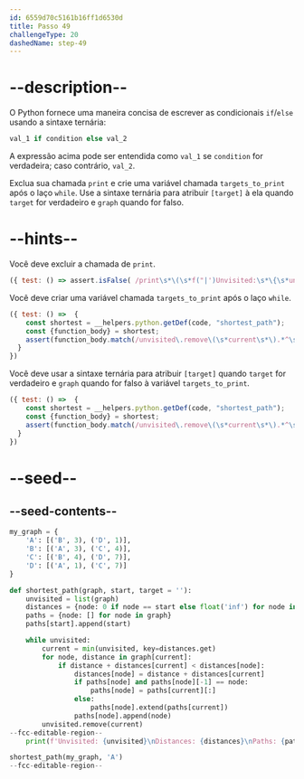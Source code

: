 ```yaml
---
id: 6559d70c5161b16ff1d6530d
title: Passo 49
challengeType: 20
dashedName: step-49
---
```


# --description--

O Python fornece uma maneira concisa de escrever as condicionais `if`/`else` usando a sintaxe ternária:

```py
val_1 if condition else val_2
```

A expressão acima pode ser entendida como `val_1` se `condition` for verdadeira; caso contrário, `val_2`.

Exclua sua chamada `print` e crie uma variável chamada `targets_to_print` após o laço `while`. Use a sintaxe ternária para atribuir `[target]` à ela quando `target` for verdadeiro e `graph` quando for falso.


# --hints--

Você deve excluir a chamada de `print`.

```js
({ test: () => assert.isFalse( /print\s*\(\s*f("|')Unvisited:\s*\{\s*unvisited\s*\}\\nDistances:\s\{\s*distances\s*\}\\nPaths:\s\{\s*paths\s*\}\1\s*\)/.test(code)) })
```

Você deve criar uma variável chamada `targets_to_print` após o laço `while`.

```js
({ test: () =>  {
    const shortest = __helpers.python.getDef(code, "shortest_path");
    const {function_body} = shortest;    
    assert(function_body.match(/unvisited\.remove\(\s*current\s*\).*^\s{4}targets_to_print\s*=/ms));
  }
})
```

Você deve usar a sintaxe ternária para atribuir `[target]` quando `target` for verdadeiro e `graph` quando for falso à variável `targets_to_print`.

```js
({ test: () =>  {
    const shortest = __helpers.python.getDef(code, "shortest_path");
    const {function_body} = shortest;    
    assert(function_body.match(/unvisited\.remove\(\s*current\s*\).*^\s{4}targets_to_print\s*=\s*\[\s*target\s*\]\s+if\s+target\s+else\s+graph/ms));
  }
})
```

# --seed--

## --seed-contents--

```py
my_graph = {
    'A': [('B', 3), ('D', 1)],
    'B': [('A', 3), ('C', 4)],
    'C': [('B', 4), ('D', 7)],
    'D': [('A', 1), ('C', 7)]
}

def shortest_path(graph, start, target = ''):
    unvisited = list(graph)
    distances = {node: 0 if node == start else float('inf') for node in graph}
    paths = {node: [] for node in graph}
    paths[start].append(start)

    while unvisited:
        current = min(unvisited, key=distances.get)
        for node, distance in graph[current]:
            if distance + distances[current] < distances[node]:
                distances[node] = distance + distances[current]
                if paths[node] and paths[node][-1] == node:
                    paths[node] = paths[current][:]
                else:
                    paths[node].extend(paths[current])
                paths[node].append(node)
        unvisited.remove(current)
--fcc-editable-region--    
    print(f'Unvisited: {unvisited}\nDistances: {distances}\nPaths: {paths}')

shortest_path(my_graph, 'A')
--fcc-editable-region--
```
